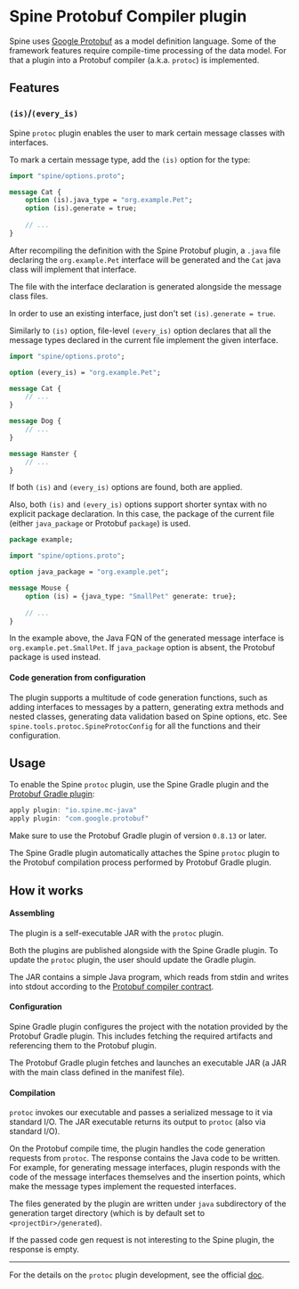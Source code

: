 # Spine Protobuf Compiler plugin

Spine uses [Google Protobuf](https://developers.google.com/protocol-buffers/) as a model definition
language. Some of the framework features require compile-time processing of the data model. For that
a plugin into a Protobuf compiler (a.k.a. `protoc`) is implemented.

## Features

### `(is)`/`(every_is)`

Spine `protoc` plugin enables the user to mark certain message classes with interfaces.

To mark a certain message type, add the `(is)` option for the type:

```proto
import "spine/options.proto";

message Cat {
    option (is).java_type = "org.example.Pet";
    option (is).generate = true;
    
    // ...
}
``` 
After recompiling the definition with the Spine Protobuf plugin, a `.java` file declaring the 
`org.example.Pet` interface will be generated and the `Cat` java class will implement that 
interface.

The file with the interface declaration is generated alongside the message class files.

In order to use an existing interface, just don't set `(is).generate = true`.

Similarly to `(is)` option, file-level `(every_is)` option declares that all the message types 
declared in the current file implement the given interface.

```proto
import "spine/options.proto";

option (every_is) = "org.example.Pet";

message Cat {
    // ...
}

message Dog {
    // ...
}

message Hamster {
    // ...
}
```

If both `(is)` and `(every_is)` options are found, both are applied.

Also, both `(is)` and `(every_is)` options support shorter syntax with no explicit package 
declaration. In this case, the package of the current file (either `java_package` or Protobuf
`package`) is used.
```proto
package example;

import "spine/options.proto";

option java_package = "org.example.pet";

message Mouse {
    option (is) = {java_type: "SmallPet" generate: true};
    
    // ...
}
```

In the example above, the Java FQN of the generated message interface is 
`org.example.pet.SmallPet`.
If `java_package` option is absent, the Protobuf package is used instead.

#### Code generation from configuration

The plugin supports a multitude of code generation functions, such as adding interfaces to messages
by a pattern, generating extra methods and nested classes, generating data validation based on Spine
options, etc. See `spine.tools.protoc.SpineProtocConfig` for all the functions and their
configuration.

## Usage

To enable the Spine `protoc` plugin, use the Spine Gradle plugin and 
the [Protobuf Gradle plugin](https://github.com/google/protobuf-gradle-plugin):
```groovy
apply plugin: "io.spine.mc-java"
apply plugin: "com.google.protobuf"
```

Make sure to use the Protobuf Gradle plugin of version `0.8.13` or later.

The Spine Gradle plugin automatically attaches the Spine `protoc` plugin to the Protobuf compilation
process performed by Protobuf Gradle plugin.

## How it works

#### Assembling

The plugin is a self-executable JAR with the `protoc` plugin.
 
Both the plugins are published alongside with the Spine Gradle plugin. To update the `protoc` 
plugin, the user should update the Gradle plugin.

The JAR contains a simple Java program, which reads from stdin and writes into stdout according to 
the [Protobuf compiler contract](https://developers.google.com/protocol-buffers/docs/reference/other#plugins).

#### Configuration

Spine Gradle plugin configures the project with the notation provided by the Protobuf Gradle plugin.
This includes fetching the required artifacts and referencing them to the Protobuf plugin.

The Protobuf Gradle plugin fetches and launches an executable JAR (a JAR with the main class
defined in the manifest file).

#### Compilation

`protoc` invokes our executable and passes a serialized message to it via standard I/O. 
The JAR executable returns its output to `protoc` (also via standard I/O).

On the Protobuf compile time, the plugin handles the code generation requests from `protoc`.
The response contains the Java code to be written. For example, for generating message interfaces, 
plugin responds with the code of the message interfaces themselves and the insertion points, which 
make the message types implement the requested interfaces.

The files generated by the plugin are written under `java` subdirectory of the generation target
directory (which is by default set to `<projectDir>/generated`).
 
If the passed code gen request is not interesting to the Spine plugin, the response is empty.

---

For the details on the `protoc` plugin development, see the official 
[doc](https://developers.google.com/protocol-buffers/docs/reference/other#plugins).
